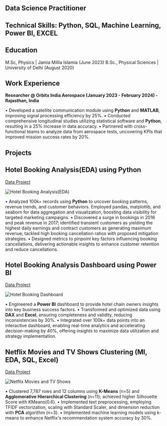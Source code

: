 ## Data Science Practitioner
[](https://raw.githubusercontent.com/Niviai/portfolio/main/1_wy7MfSUZCo5GHTL9tlPNXg.png)

## Technical Skills: Python, SQL, Machine Learning, Power BI, EXCEL 
## Education
M.Sc, Physics | Jamia Millia Islamia (June 2023)
B.Sc., Physical Sciences | University of Delhi (August 2020)

## Work Experience
**Researcher @ Orbitx India Aerospace (January 2023 - February 2024) - Rajasthan, India**

• Developed a satellite communication module using **Python** and **MATLAB**, improving signal processing efficiency by 25%.
• Conducted comprehensive longitudinal studies utilizing statistical software and **Python**, resulting in a 25% increase in data accuracy.
• Partnered with cross-functional teams to analyze data from aerospace tests, uncovering KPIs that improved mission success rates by 20%.

## Projects
## Hotel Booking Analysis(EDA) using Python

[Data Project](https://github.com/AbhishekTyagi21/EDA-on-Hotel-Booking-Analysis--using-Python)

![Hotel Booking Analysis(EDA)](https://raw.githubusercontent.com/AbhishekTyagi21/portfolio/main/be033539-8850-4fa1-bba4-2022398c77a7.png)

• Analyzed 100k+ records using **Python** to uncover booking patterns, revenue trends, and customer behaviors. Employed pandas, matplotlib, and seaborn for data aggregation and visualization, boosting data visibility for targeted marketing campaigns.
• Discovered a surge in bookings in 2016 and peak revenue in 2017; identified transient customers as yielding the highest daily earnings and contract customers as generating maximum revenue; tackled high booking cancellation ratios with proposed mitigation strategies.
• Designed metrics to pinpoint key factors influencing booking cancellations, delivering actionable insights to enhance customer retention and reduce cancellations.

## Hotel Booking Analysis Dashboard using Power BI

[Data Project](https://app.powerbi.com/view?r=eyJrIjoiYzE0NjBlNDQtOWJiOS00Yjk0LTk2N2QtYTRjNTA2MDNmYzBiIiwidCI6ImE3OGQ1M2IzLTNiMGYtNDIzMy1iMGYyLTRkYjhlNGJkMWQ4MCJ9&pageName=ReportSection)

![Hotel Booking Dashboard](https://raw.githubusercontent.com/AbhishekTyagi21/portfolio/main/332449351-26c439fc-85db-4bae-aa2d-5da5cd0e469a.png)

• Engineered a **Power BI** dashboard to provide hotel chain owners insights into key business success factors.
• Transformed and optimized data using **DAX** and **Excel**, ensuring completeness and validity, reducing inconsistencies by 30%.
• Integrated over 100k+ data points into an interactive dashboard, enabling real-time analytics and accelerating decision-making by 40%, offering insights to maximize data utilization and strategy implementation.

## Netflix Movies and TV Shows Clustering (Ml, EDA, SQL, Excel)

[Data Project](https://github.com/AbhishekTyagi21/NETFLIX-MOVIES-AND-TV-SHOWS-CLUSTERING)

![Netflix Movies and TV Shows]((https://raw.githubusercontent.com/Niviai/portfolio/main/file.png))

• Clustered 7,787 rows and 12 columns using **K-Means** (n=5) and **Agglomerative Hierarchical Clustering** (n=11); achieved higher Silhouette Score with KMeans(0.6).
• Implemented text preprocessing, employing TFIDF vectorization, scaling with Standard Scaler, and dimension reduction with **PCA** algorithm (n=3).
• Implemented machine learning models using k-means to enhance Netflix's recommendation system accuracy by 30%.

















